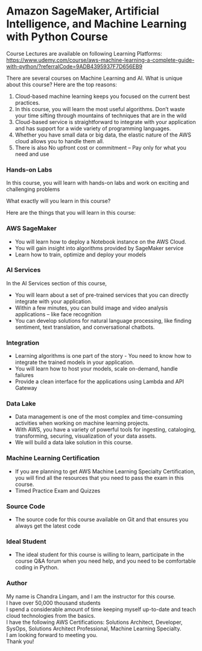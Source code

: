 # Amazon SageMaker, Artificial Intelligence, and Machine Learning with Python Course

Course Lectures are available on following Learning Platforms:   
https://www.udemy.com/course/aws-machine-learning-a-complete-guide-with-python/?referralCode=9ADB4395937F7D656EB9  

There are several courses on Machine Learning and AI. What is unique about this course?
Here are the top reasons:
1. Cloud-based machine learning keeps you focused on the current best practices.
2. In this course, you will learn the most useful algorithms.  Don’t waste your time sifting through mountains of techniques that are in the wild
4. Cloud-based service is straightforward to integrate with your application and has support for a wide variety of programming languages.
5. Whether you have small data or big data, the elastic nature of the AWS cloud allows you to handle them all.
6. There is also No upfront cost or commitment – Pay only for what you need and use  

### Hands-on Labs  

In this course, you will learn with hands-on labs and work on exciting and challenging problems

What exactly will you learn in this course?

Here are the things that you will learn in this course:

### AWS SageMaker
* You will learn how to deploy a Notebook instance on the AWS Cloud.
* You will gain insight into algorithms provided by SageMaker service
* Learn how to train, optimize and deploy your models

### AI Services
In the AI Services section of this course,
* You will learn about a set of pre-trained services that you can directly integrate with your application.
* Within a few minutes, you can build image and video analysis applications – like face recognition
* You can develop solutions for natural language processing, like finding sentiment, text translation, and conversational chatbots.

### Integration 
* Learning algorithms is one part of the story - You need to know how to integrate the trained models in your application.
* You will learn how to host your models, scale on-demand, handle failures
* Provide a clean interface for the applications using Lambda and API Gateway

### Data Lake 
* Data management is one of the most complex and time-consuming activities when working on machine learning projects.
* With AWS, you have a variety of powerful tools for ingesting, cataloging, transforming, securing, visualization of your data assets.
* We will build a data lake solution in this course.

### Machine Learning Certification
* If you are planning to get AWS Machine Learning Specialty Certification, you will find all the resources that you need to pass the exam in this course.
* Timed Practice Exam and Quizzes

### Source Code
* The source code for this course available on Git and that ensures you always get the latest code

### Ideal Student
* The ideal student for this course is willing to learn, participate in the course Q&A forum when you need help, and you need to be comfortable coding in Python.

### Author
My name is Chandra Lingam, and I am the instructor for this course.  
I have over 50,000 thousand students  
I spend a considerable amount of time keeping myself up-to-date and teach cloud technologies from the basics.  
I have the following AWS Certifications: Solutions Architect, Developer, SysOps, Solutions Architect Professional, Machine Learning Specialty.  
I am looking forward to meeting you.  
Thank you!  
